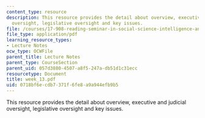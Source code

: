 ```yaml
---
content_type: resource
description: This resource provides the detail about overview, executive and judicial
  oversight, legislative oversight and key issues.
file: /courses/17-908-reading-seminar-in-social-science-intelligence-and-national-security-fall-2005/0718bf6ecdb7371f6fe8a9a944efb9b5_week_13.pdf
file_type: application/pdf
learning_resource_types:
- Lecture Notes
ocw_type: OCWFile
parent_title: Lecture Notes
parent_type: CourseSection
parent_uid: 057d3880-4507-a8f5-247a-db51d1c31ecc
resourcetype: Document
title: week_13.pdf
uid: 0718bf6e-cdb7-371f-6fe8-a9a944efb9b5
---
```

This resource provides the detail about overview, executive and judicial oversight, legislative oversight and key issues.

